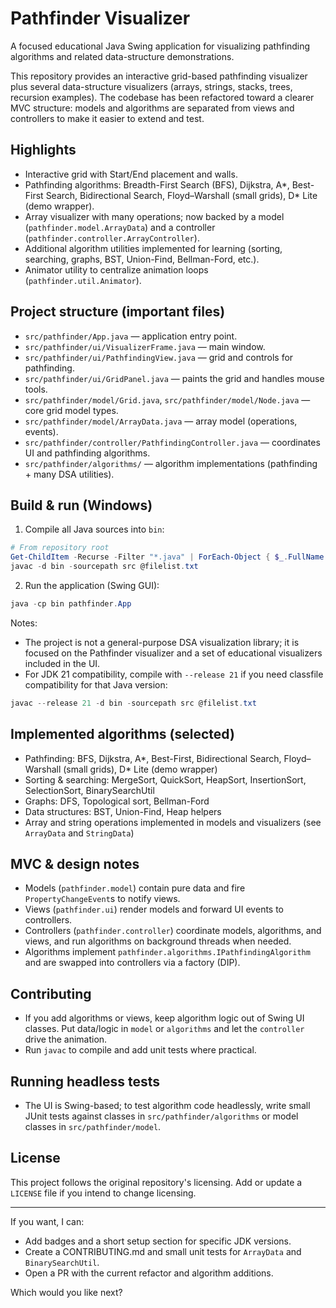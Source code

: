 # Pathfinder Visualizer

A focused educational Java Swing application for visualizing pathfinding algorithms and related data-structure demonstrations.

This repository provides an interactive grid-based pathfinding visualizer plus several data-structure visualizers (arrays, strings, stacks, trees, recursion examples). The codebase has been refactored toward a clearer MVC structure: models and algorithms are separated from views and controllers to make it easier to extend and test.

## Highlights
- Interactive grid with Start/End placement and walls.
- Pathfinding algorithms: Breadth-First Search (BFS), Dijkstra, A*, Best-First Search, Bidirectional Search, Floyd–Warshall (small grids), D* Lite (demo wrapper).
- Array visualizer with many operations; now backed by a model (`pathfinder.model.ArrayData`) and a controller (`pathfinder.controller.ArrayController`).
- Additional algorithm utilities implemented for learning (sorting, searching, graphs, BST, Union-Find, Bellman-Ford, etc.).
- Animator utility to centralize animation loops (`pathfinder.util.Animator`).

## Project structure (important files)
- `src/pathfinder/App.java` — application entry point.
- `src/pathfinder/ui/VisualizerFrame.java` — main window.
- `src/pathfinder/ui/PathfindingView.java` — grid and controls for pathfinding.
- `src/pathfinder/ui/GridPanel.java` — paints the grid and handles mouse tools.
- `src/pathfinder/model/Grid.java`, `src/pathfinder/model/Node.java` — core grid model types.
- `src/pathfinder/model/ArrayData.java` — array model (operations, events).
- `src/pathfinder/controller/PathfindingController.java` — coordinates UI and pathfinding algorithms.
- `src/pathfinder/algorithms/` — algorithm implementations (pathfinding + many DSA utilities).

## Build & run (Windows)
1. Compile all Java sources into `bin`:

```powershell
# From repository root
Get-ChildItem -Recurse -Filter "*.java" | ForEach-Object { $_.FullName } > filelist.txt
javac -d bin -sourcepath src @filelist.txt
```

2. Run the application (Swing GUI):

```powershell
java -cp bin pathfinder.App
```

Notes:
- The project is not a general-purpose DSA visualization library; it is focused on the Pathfinder visualizer and a set of educational visualizers included in the UI.
- For JDK 21 compatibility, compile with `--release 21` if you need classfile compatibility for that Java version:

```powershell
javac --release 21 -d bin -sourcepath src @filelist.txt
```

## Implemented algorithms (selected)
- Pathfinding: BFS, Dijkstra, A*, Best-First, Bidirectional Search, Floyd–Warshall (small grids), D* Lite (demo wrapper)
- Sorting & searching: MergeSort, QuickSort, HeapSort, InsertionSort, SelectionSort, BinarySearchUtil
- Graphs: DFS, Topological sort, Bellman-Ford
- Data structures: BST, Union-Find, Heap helpers
- Array and string operations implemented in models and visualizers (see `ArrayData` and `StringData`)

## MVC & design notes
- Models (`pathfinder.model`) contain pure data and fire `PropertyChangeEvent`s to notify views.
- Views (`pathfinder.ui`) render models and forward UI events to controllers.
- Controllers (`pathfinder.controller`) coordinate models, algorithms, and views, and run algorithms on background threads when needed.
- Algorithms implement `pathfinder.algorithms.IPathfindingAlgorithm` and are swapped into controllers via a factory (DIP).

## Contributing
- If you add algorithms or views, keep algorithm logic out of Swing UI classes. Put data/logic in `model` or `algorithms` and let the `controller` drive the animation.
- Run `javac` to compile and add unit tests where practical.

## Running headless tests
- The UI is Swing-based; to test algorithm code headlessly, write small JUnit tests against classes in `src/pathfinder/algorithms` or model classes in `src/pathfinder/model`.

## License
This project follows the original repository's licensing. Add or update a `LICENSE` file if you intend to change licensing.

---

If you want, I can:
- Add badges and a short setup section for specific JDK versions.
- Create a CONTRIBUTING.md and small unit tests for `ArrayData` and `BinarySearchUtil`.
- Open a PR with the current refactor and algorithm additions.

Which would you like next?

